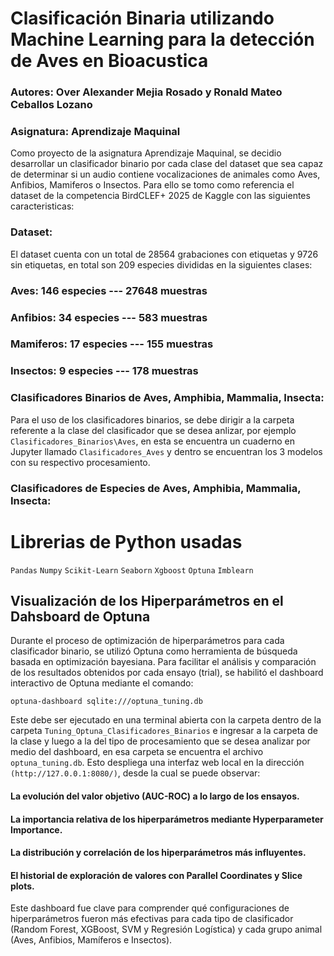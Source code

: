 # Clasificación Binaria utilizando Machine Learning para la detección de Aves en Bioacustica
### Autores: Over Alexander Mejia Rosado y Ronald Mateo Ceballos Lozano
### Asignatura: Aprendizaje Maquinal
Como proyecto de la asignatura Aprendizaje Maquinal, se decidio desarrollar un clasificador binario por cada clase del dataset que sea capaz de determinar si un audio contiene vocalizaciones de animales como Aves, Anfibios, Mamiferos o Insectos. Para ello se tomo como referencia el dataset de la competencia BirdCLEF+ 2025 de Kaggle con las siguientes caracteristicas:

### Dataset:
El dataset cuenta con un total de 28564 grabaciones con etiquetas y 9726 sin etiquetas, en total son 209 especies divididas en la siguientes clases:

### Aves: 146 especies --- 27648 muestras
### Anfibios: 34 especies --- 583 muestras
### Mamiferos: 17 especies --- 155 muestras
### Insectos: 9 especies --- 178 muestras

### Clasificadores Binarios de Aves, Amphibia, Mammalia, Insecta:
Para el uso de los clasificadores binarios, se debe dirigir a la carpeta referente a la clase del clasificador que se desea anlizar, por ejemplo `Clasificadores_Binarios\Aves`, en esta se encuentra un cuaderno en Jupyter llamado `Clasificadores_Aves` y dentro se encuentran los 3 modelos con su respectivo procesamiento.

### Clasificadores de Especies de Aves, Amphibia, Mammalia, Insecta:

# Librerias de Python usadas
`Pandas`
`Numpy`
`Scikit-Learn`
`Seaborn`
`Xgboost`
`Optuna`
`Imblearn`

## Visualización de los Hiperparámetros en el Dahsboard de Optuna 
Durante el proceso de optimización de hiperparámetros para cada clasificador binario, se utilizó Optuna como herramienta de búsqueda basada en optimización bayesiana. Para facilitar el análisis y comparación de los resultados obtenidos por cada ensayo (trial), se habilitó el dashboard interactivo de Optuna mediante el comando:

`optuna-dashboard sqlite:///optuna_tuning.db`

Este debe ser ejecutado en una terminal abierta con la carpeta dentro de la carpeta `Tuning_Optuna_Clasificadores_Binarios` e ingresar a la carpeta de la clase y luego a la del tipo de procesamiento que se desea analizar por medio del dashboard, en esa carpeta se encuentra el archivo `optuna_tuning.db`. Esto despliega una interfaz web local en la dirección `(http://127.0.0.1:8080/)`, desde la cual se puede observar:

#### La evolución del valor objetivo (AUC-ROC) a lo largo de los ensayos.
#### La importancia relativa de los hiperparámetros mediante Hyperparameter Importance.
#### La distribución y correlación de los hiperparámetros más influyentes.
#### El historial de exploración de valores con Parallel Coordinates y Slice plots.

Este dashboard fue clave para comprender qué configuraciones de hiperparámetros fueron más efectivas para cada tipo de clasificador (Random Forest, XGBoost, SVM y Regresión Logística) y cada grupo animal (Aves, Anfibios, Mamíferos e Insectos).
